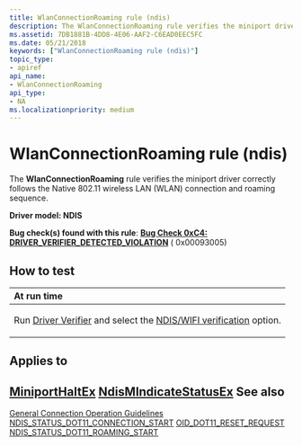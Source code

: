```yaml
---
title: WlanConnectionRoaming rule (ndis)
description: The WlanConnectionRoaming rule verifies the miniport driver correctly follows the Native 802.11 wireless LAN (WLAN) connection and roaming sequence.
ms.assetid: 7DB1881B-4DD8-4E06-AAF2-C6EAD0EEC5FC
ms.date: 05/21/2018
keywords: ["WlanConnectionRoaming rule (ndis)"]
topic_type:
- apiref
api_name:
- WlanConnectionRoaming
api_type:
- NA
ms.localizationpriority: medium
---
```


# WlanConnectionRoaming rule (ndis)


The **WlanConnectionRoaming** rule verifies the miniport driver correctly follows the Native 802.11 wireless LAN (WLAN) connection and roaming sequence.

**Driver model: NDIS**

**Bug check(s) found with this rule**: [**Bug Check 0xC4: DRIVER\_VERIFIER\_DETECTED\_VIOLATION**](../debugger/bug-check-0xc4--driver-verifier-detected-violation.md) ( 0x00093005)


How to test
-----------

<table>
<colgroup>
<col width="100%" />
</colgroup>
<thead>
<tr class="header">
<th align="left">At run time</th>
</tr>
</thead>
<tbody>
<tr class="odd">
<td align="left"><p>Run <a href="https://docs.microsoft.com/windows-hardware/drivers/devtest/driver-verifier" data-raw-source="[Driver Verifier](./driver-verifier.md)">Driver Verifier</a> and select the <a href="https://docs.microsoft.com/windows-hardware/drivers/devtest/ddi-compliance-checking" data-raw-source="[NDIS/WIFI verification](./ddi-compliance-checking.md)">NDIS/WIFI verification</a> option.</p></td>
</tr>
</tbody>
</table>

 

Applies to
----------

[**MiniportHaltEx**](/windows-hardware/drivers/ddi/ndis/nc-ndis-miniport_halt)
[**NdisMIndicateStatusEx**](/windows-hardware/drivers/ddi/ndis/nf-ndis-ndismindicatestatusex)
See also
--------

[General Connection Operation Guidelines](/previous-versions/windows/hardware/wireless/general-connection-operation-guidelines)
[NDIS\_STATUS\_DOT11\_CONNECTION\_START](/previous-versions/windows/hardware/wireless/ndis-status-dot11-connection-start)
[OID\_DOT11\_RESET\_REQUEST](/previous-versions/windows/hardware/wireless/oid-dot11-reset-request)
[NDIS\_STATUS\_DOT11\_ROAMING\_START](/previous-versions/windows/hardware/wireless/ndis-status-dot11-roaming-start)
 

